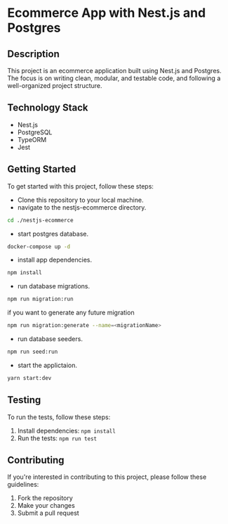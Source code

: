 # Ecommerce App with Nest.js and Postgres

## Description
This project is an ecommerce application built using Nest.js and Postgres. The focus is on writing clean, modular, and testable code, and following a well-organized project structure.

## Technology Stack

- Nest.js
- PostgreSQL
- TypeORM
- Jest

## Getting Started

To get started with this project, follow these steps:

- Clone this repository to your local machine.
- navigate to the nestjs-ecommerce directory.

```bash 
cd ./nestjs-ecommerce
```
- start postgres database.

```bash
docker-compose up -d
```

- install app dependencies.

```bash
npm install
```

- run database migrations.

```bash
npm run migration:run
```
if you want to generate any future migration

```bash
npm run migration:generate --name=<migrationName>
```

- run database seeders.

```bash
npm run seed:run
```

- start the applictaion.

```bash
yarn start:dev
```

## Testing
To run the tests, follow these steps:
1. Install dependencies: `npm install`
2. Run the tests: `npm run test`

## Contributing
If you're interested in contributing to this project, please follow these guidelines:
1. Fork the repository
2. Make your changes
3. Submit a pull request
